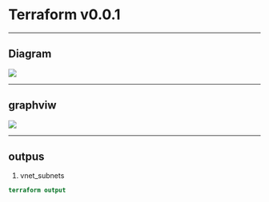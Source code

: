 # Terraform v0.0.1

---

## Diagram
[<img src="https://i.imgur.com/dt2AaCC.png">](https://i.imgur.com/dt2AaCC.png)

---

## graphviw
[<img src="https://i.imgur.com/IdfUvn9.png">](https://i.imgur.com/IdfUvn9.png)

---

## outpus
1. vnet_subnets 
````tf
terraform output
````
